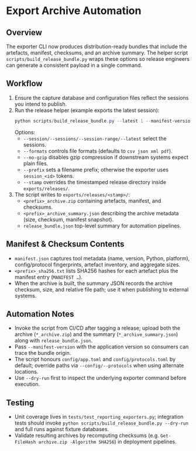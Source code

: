 ﻿# Export Archive Automation

## Overview
The exporter CLI now produces distribution-ready bundles that include the artefacts, manifest, checksums, and an archive summary. The helper script `scripts/build_release_bundle.py` wraps these options so release engineers can generate a consistent payload in a single command.

## Workflow
1. Ensure the capture database and configuration files reflect the sessions you intend to publish.
2. Run the release helper (example exports the latest session):
   ```powershell
   python scripts/build_release_bundle.py --latest 1 --manifest-version 1.0.0
   ```
   Options:
   - `--session/--sessions/--session-range/--latest` select the sessions.
   - `--formats` controls file formats (defaults to `csv json xml pdf`).
   - `--no-gzip` disables gzip compression if downstream systems expect plain files.
   - `--prefix` sets a filename prefix; otherwise the exporter uses `session_<id>` tokens.
   - `--stamp` overrides the timestamped release directory inside `exports/releases/`.
3. The script writes to `exports/releases/<stamp>/`:
   - `<prefix>_archive.zip` containing artefacts, manifest, and checksums.
   - `<prefix>_archive_summary.json` describing the archive metadata (size, checksum, manifest snapshot).
   - `release_bundle.json` top-level summary for automation pipelines.

## Manifest & Checksum Contents
- `manifest.json` captures tool metadata (name, version, Python, platform), config/protocol fingerprints, artefact inventory, and aggregate sizes.
- `<prefix>_sha256.txt` lists SHA256 hashes for each artefact plus the manifest entry (`MANIFEST …`).
- When the archive is built, the summary JSON records the archive checksum, size, and relative file path; use it when publishing to external systems.

## Automation Notes
- Invoke the script from CI/CD after tagging a release; upload both the archive (`*_archive.zip`) and the summary (`*_archive_summary.json`) along with `release_bundle.json`.
- Pass `--manifest-version` with the application version so consumers can trace the bundle origin.
- The script honours `config/app.toml` and `config/protocols.toml` by default; override paths via `--config/--protocols` when using alternate locations.
- Use `--dry-run` first to inspect the underlying exporter command before execution.

## Testing
- Unit coverage lives in `tests/test_reporting_exporters.py`; integration tests should invoke `python scripts/build_release_bundle.py --dry-run` and full runs against fixture databases.
- Validate resulting archives by recomputing checksums (e.g. `Get-FileHash archive.zip -Algorithm SHA256`) in deployment pipelines.
